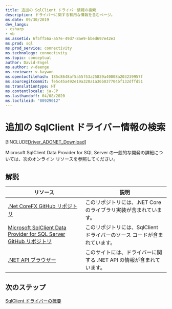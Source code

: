 ```yaml
---
title: 追加の SqlClient ドライバー情報の検索
description: ドライバーに関する有用な情報を含むページ。
ms.date: 09/30/2019
dev_langs:
- csharp
- vb
ms.assetid: 6f5ff56a-a57e-49d7-8ae9-bbed697e42e3
ms.prod: sql
ms.prod_service: connectivity
ms.technology: connectivity
ms.topic: conceptual
author: David-Engel
ms.author: v-daenge
ms.reviewer: v-kaywon
ms.openlocfilehash: 185c8648af5a55f53a25839a40008a203239957f
ms.sourcegitcommit: fe5c45a492e19a320a1a36b037704bf132dffd51
ms.translationtype: HT
ms.contentlocale: ja-JP
ms.lasthandoff: 04/08/2020
ms.locfileid: "80929012"
---
```

# <a name="finding-additional-sqlclient-driver-information"></a>追加の SqlClient ドライバー情報の検索

[!INCLUDE[Driver_ADONET_Download](../../includes/driver_adonet_download.md)]

Microsoft SqlClient Data Provider for SQL Server の一般的な開発の詳細については、次のオンライン リソースを参照してください。

## <a name="remarks"></a>解説  
  
|リソース|説明|  
|--------------|-----------------|  
|[.Net CoreFX GitHub リポジトリ](https://github.com/dotnet/corefx)|このリポジトリには、.NET Core のライブラリ実装が含まれています。|
|[Microsoft SqlClient Data Provider for SQL Server GitHub リポジトリ](https://github.com/dotnet/SqlClient)|このリポジトリには、SqlClient ドライバーのソース コードが含まれています。|  
|[.NET API ブラウザー](https://docs.microsoft.com/dotnet/api/)|このサイトには、ドライバーに関する .NET API の情報が含まれています。|  
  
## <a name="next-steps"></a>次のステップ
 [SqlClient ドライバーの概要](overview-sqlclient-driver.md)  
